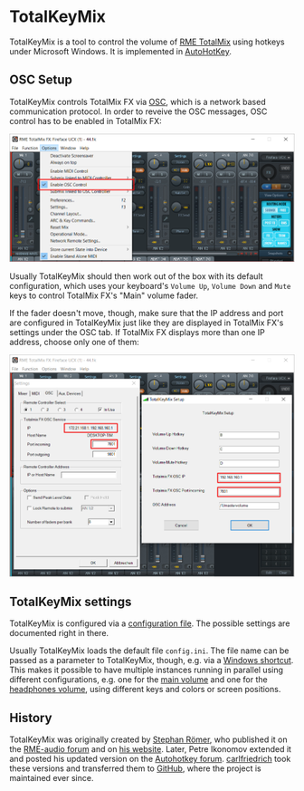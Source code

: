 # TotalKeyMix

TotalKeyMix is a tool to control the volume of [RME TotalMix][1] using hotkeys
under Microsoft Windows. It is implemented in [AutoHotKey][2].

[1]: https://www.rme-audio.de/de_totalmix-fx.html
[2]: https://www.autohotkey.com


## OSC Setup

TotalKeyMix controls TotalMix FX via [OSC][3], which is a network based
communication protocol. In order to reveive the OSC messages, OSC control has to
be enabled in TotalMix FX:

![Enable OSC](docs/totalmix_enable_osc_control.png)

Usually TotalKeyMix should then work out of the box with its default
configuration, which uses your keyboard's `Volume Up`, `Volume Down` and `Mute`
keys to control TotalMix FX's "Main" volume fader.

If the fader doesn't move, though, make sure that the IP address and port are
configured in TotalKeyMix just like they are displayed in TotalMix FX's settings
under the OSC tab. If TotalMix FX displays more than one IP address, choose only
one of them:

![OSC IP and port](docs/totalmix_ip_and_port.png)

[3]: https://ccrma.stanford.edu/groups/osc/index.html


## TotalKeyMix settings

TotalKeyMix is configured via a [configuration file][5]. The possible settings
are documented right in there.

Usually TotalKeyMix loads the default file `config.ini`. The file name can be
passed as a parameter to TotalKeyMix, though, e.g. via a [Windows shortcut][12].
This makes it possible to have multiple instances running in parallel using
different configurations, e.g. one for the [main volume][13] and one for the
[headphones volume][14], using different keys and colors or screen positions.

[5]: config.ini
[12]: https://www.digitalcitizen.life/shortcut-arguments-parameters-windows/
[13]: https://github.com/carlfriedrich/TotalKeyMix/blob/myconfig/config_main.ini
[14]: https://github.com/carlfriedrich/TotalKeyMix/blob/myconfig/config_headphones.ini


## History

TotalKeyMix was originally created by [Stephan Römer][6], who published it on
the [RME-audio forum][7] and on [his website][8]. Later, Petre Ikonomov extended
it and posted his updated version on the [Autohotkey forum][9].
[carlfriedrich][10] took these versions and transferred them to [GitHub][11],
where the project is maintained ever since.

[6]:  https://github.com/StephanRoemer
[7]:  https://www.forum.rme-audio.de/viewtopic.php?id=8343
[8]:  http://web.archive.org/web/20160508150718/http://www.stephanroemer.net/stuff/totalkeymix/totalkeymix.html
[9]:  https://www.autohotkey.com/boards/viewtopic.php?f=6&t=42686
[10]: https://github.com/carlfriedrich
[11]: https://github.com/carlfriedrich/TotalKeyMix
